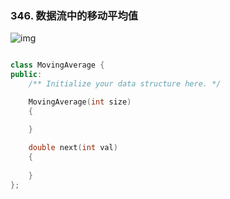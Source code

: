 ### 346. 数据流中的移动平均值

![img](https://qglh-tuchuang.oss-cn-hangzhou.aliyuncs.com/markdown_img/202210081630550.jpeg)

```cpp

class MovingAverage {
public:
	/** Initialize your data structure here. */

	MovingAverage(int size)
	{

	}
 
	double next(int val)
	{
        
	}
};

```



